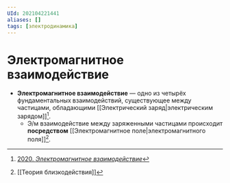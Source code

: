 ```yaml
---
UId: 202104221441
aliases: []
tags: [электродинамика]
---
```


# Электромагнитное взаимодействие

- **Электромагнитное взаимодействие** — одно из четырёх фундаментальных взаимодействий, существующее между частицами, обладающими [[Электрический заряд|электрическим зарядом]][^1].
	- Э/м взаимодействие между заряженными частицами происходит **посредством** [[Электромагнитное поле|электромагнитного поля]][^2].

[^1]: [2020. *Электромагнитное взаимодействие*](zotero://select/items/1_JWL85CIS)
[^2]: [[Теория близкодействия]]